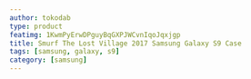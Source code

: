 ```yaml
---
author: tokodab
type: product
featimg: 1KwmPyErwDPguyBqGXPJWCvnIqoJqxjgp
title: Smurf The Lost Village 2017 Samsung Galaxy S9 Case
tags: [samsung, galaxy, s9]
category: [samsung]
---
```

